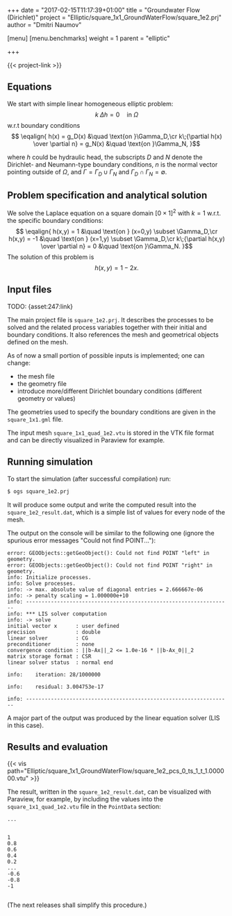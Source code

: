 +++
date = "2017-02-15T11:17:39+01:00"
title = "Groundwater Flow (Dirichlet)"
project = "Elliptic/square_1x1_GroundWaterFlow/square_1e2.prj"
author = "Dmitri Naumov"

[menu]
  [menu.benchmarks]
    weight = 1
    parent = "elliptic"

+++

{{< project-link >}}

## Equations

We start with simple linear homogeneous elliptic problem:
$$
\begin{equation}
k\; \Delta h = 0 \quad \text{in }\Omega
\end{equation}$$
w.r.t boundary conditions
$$
\eqalign{
h(x) = g_D(x) &\quad \text{on }\Gamma_D,\cr
k\;{\partial h(x) \over \partial n} = g_N(x) &\quad \text{on }\Gamma_N,
}$$

where $h$ could be hydraulic head, the subscripts $D$ and $N$ denote the Dirichlet- and Neumann-type boundary conditions, $n$ is the normal vector pointing outside of $\Omega$, and $\Gamma = \Gamma_D \cup \Gamma_N$ and $\Gamma_D \cap \Gamma_N = \emptyset$.

## Problem specification and analytical solution

We solve the Laplace equation on a square domain $[0\times 1]^2$ with $k = 1$ w.r.t. the specific boundary conditions:
$$
\eqalign{
h(x,y) = 1 &\quad \text{on } (x=0,y) \subset \Gamma_D,\cr
h(x,y) = -1 &\quad \text{on } (x=1,y) \subset \Gamma_D,\cr
k\;{\partial h(x,y) \over \partial n} = 0 &\quad \text{on }\Gamma_N.
}$$
The solution of this problem is
$$
h(x,y) = 1 - 2x.
$$

## Input files

TODO: {asset:247:link}

The main project file is `square_1e2.prj`. It describes the processes to be solved and the related process variables together with their initial and boundary conditions. It also references the mesh and geometrical objects defined on the mesh.

As of now a small portion of possible inputs is implemented; one can change:
 - the mesh file
 - the geometry file
 - introduce more/different Dirichlet boundary conditions (different geometry or values)

The geometries used to specify the boundary conditions are given in the `square_1x1.gml` file.

The input mesh `square_1x1_quad_1e2.vtu` is stored in the VTK file format and can be directly visualized in Paraview for example.

## Running simulation

To start the simulation (after successful compilation) run:
```bash
$ ogs square_1e2.prj
```

It will produce some output and write the computed result into the `square_1e2_result.dat`, which is a simple list of values for every node of the mesh.

The output on the console will be similar to the following one (ignore the spurious error messages "Could not find POINT..."):
```
error: GEOObjects::getGeoObject(): Could not find POINT "left" in geometry.
error: GEOObjects::getGeoObject(): Could not find POINT "right" in geometry.
info: Initialize processes.
info: Solve processes.
info: -> max. absolute value of diagonal entries = 2.666667e-06
info: -> penalty scaling = 1.000000e+10
info: ------------------------------------------------------------------
info: *** LIS solver computation
info: -> solve
initial vector x      : user defined
precision             : double
linear solver         : CG
preconditioner        : none
convergence condition : ||b-Ax||_2 <= 1.0e-16 * ||b-Ax_0||_2
matrix storage format : CSR
linear solver status  : normal end

info:    iteration: 28/1000000

info:    residual: 3.004753e-17

info: ------------------------------------------------------------------

```

A major part of the output was produced by the linear equation solver (LIS in this case).

## Results and evaluation

{{< vis path="Elliptic/square_1x1_GroundWaterFlow/square_1e2_pcs_0_ts_1_t_1.000000.vtu" >}}

The result, written in the `square_1e2_result.dat`, can be visualized with Paraview, for example, by including the values into the `square_1x1_quad_1e2.vtu` file in the `PointData` section:
```
...


1
0.8
0.6
0.4
0.2
...
-0.6
-0.8
-1


```
(The next releases shall simplify this procedure.)
